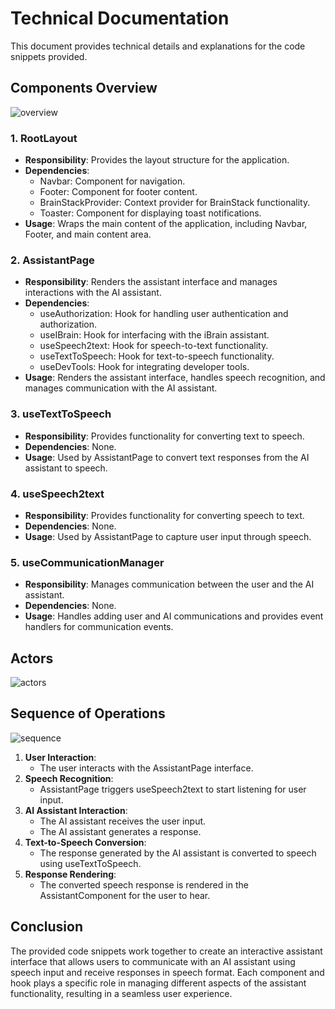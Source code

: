 # Technical Documentation

This document provides technical details and explanations for the code snippets provided.

## Components Overview

![overview](https://www.plantuml.com/plantuml/dsvg/TP7DIWCn4CVlynInzrvy0AaAdbHATszb3sCwR89cPaacnIA-krb3ouhfAVm_Ck4tsIJ5g3bym8qw2cGSsdUA05CvSIIpUfGm2HDhMfalC6Q_4z5dF4dMOPRtAVcaoBejzLyd9-hfKtlf9YBhpbvLjrgYirLcXypUedhX5sGSAGxm3R1ynApNTsR_YiStZ4CZUIe6DPE7Y9uxBIJRA4T_QBTwmLG7_4MfwSMxx660VuIrMaLtOdLKBjNUadfPsv6LaVqCNelDNLpdW0tnOVwt7m00)

### 1. RootLayout

- **Responsibility**: Provides the layout structure for the application.
- **Dependencies**:
  - Navbar: Component for navigation.
  - Footer: Component for footer content.
  - BrainStackProvider: Context provider for BrainStack functionality.
  - Toaster: Component for displaying toast notifications.
- **Usage**: Wraps the main content of the application, including Navbar, Footer, and main content area.

### 2. AssistantPage

- **Responsibility**: Renders the assistant interface and manages interactions with the AI assistant.
- **Dependencies**:
  - useAuthorization: Hook for handling user authentication and authorization.
  - useIBrain: Hook for interfacing with the iBrain assistant.
  - useSpeech2text: Hook for speech-to-text functionality.
  - useTextToSpeech: Hook for text-to-speech functionality.
  - useDevTools: Hook for integrating developer tools.
- **Usage**: Renders the assistant interface, handles speech recognition, and manages communication with the AI assistant.

### 3. useTextToSpeech

- **Responsibility**: Provides functionality for converting text to speech.
- **Dependencies**: None.
- **Usage**: Used by AssistantPage to convert text responses from the AI assistant to speech.

### 4. useSpeech2text

- **Responsibility**: Provides functionality for converting speech to text.
- **Dependencies**: None.
- **Usage**: Used by AssistantPage to capture user input through speech.

### 5. useCommunicationManager

- **Responsibility**: Manages communication between the user and the AI assistant.
- **Dependencies**: None.
- **Usage**: Handles adding user and AI communications and provides event handlers for communication events.

## Actors

![actors](https://www.plantuml.com/plantuml/dsvg/BOqn2iCm40JxVSNc0Vw0Ys2JAcr03pZa0vj4KhWx_JyIfDkPBMRp48jUFhZ5gKLvIdwh0PAZ6PEhKPpfp_jpTxyyfCRK0u74vJxNoaShfTShIoY6u3AEjFAb_ctr03Qjnqpz0000)

## Sequence of Operations

![sequence](https://www.plantuml.com/plantuml/dsvg/NP71IaGn34Nt-Ohu0MvSTY4ZBcH0GPpn0q8DxvMnQMdoqCytHV5DkqjpJxZtqeCQDTlo9zpOofbnfNZX1a3HIiDtzRawaMAg98OFgadDfrTQU50svLDbZkkTyRVDqjbtv_8BpDfZoNcJ5CbIaHSIMcRJuxyjG8-4j_TZae17CMuUMl4hsOgrnniGlvao1ZprylZi44kI1KRTBwwjmny8-wuZSxk0JopSo1ZVM6iHPPYGVjLh1FGtNNOE3YmV_JD-0000)

1. **User Interaction**:
   - The user interacts with the AssistantPage interface.
2. **Speech Recognition**:
   - AssistantPage triggers useSpeech2text to start listening for user input.
3. **AI Assistant Interaction**:
   - The AI assistant receives the user input.
   - The AI assistant generates a response.
4. **Text-to-Speech Conversion**:
   - The response generated by the AI assistant is converted to speech using useTextToSpeech.
5. **Response Rendering**:
   - The converted speech response is rendered in the AssistantComponent for the user to hear.

## Conclusion

The provided code snippets work together to create an interactive assistant interface that allows users to communicate with an AI assistant using speech input and receive responses in speech format. Each component and hook plays a specific role in managing different aspects of the assistant functionality, resulting in a seamless user experience.
